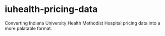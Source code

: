 # iuhealth-pricing-data
Converting Indiana University Health Methodist Hospital pricing data into a more palatable format.
